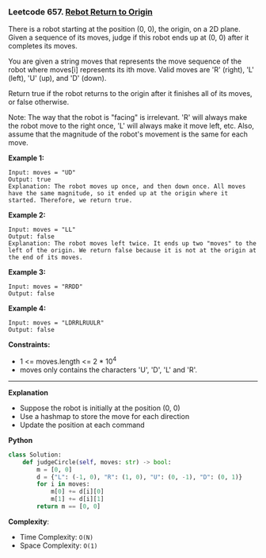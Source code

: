 ### Leetcode 657. [Rebot Return to Origin](https://leetcode.com/problems/robot-return-to-origin/)
There is a robot starting at the position (0, 0), the origin, on a 2D plane. Given a sequence of its moves, judge if this robot ends up at (0, 0) after it completes its moves.

You are given a string moves that represents the move sequence of the robot where moves[i] represents its ith move. Valid moves are 'R' (right), 'L' (left), 'U' (up), and 'D' (down).

Return true if the robot returns to the origin after it finishes all of its moves, or false otherwise.

Note: The way that the robot is "facing" is irrelevant. 'R' will always make the robot move to the right once, 'L' will always make it move left, etc. Also, assume that the magnitude of the robot's movement is the same for each move.

**Example 1:**

```
Input: moves = "UD"
Output: true
Explanation: The robot moves up once, and then down once. All moves have the same magnitude, so it ended up at the origin where it started. Therefore, we return true.
```

**Example 2:**

```
Input: moves = "LL"
Output: false
Explanation: The robot moves left twice. It ends up two "moves" to the left of the origin. We return false because it is not at the origin at the end of its moves.
```

**Example 3:**

```
Input: moves = "RRDD"
Output: false
```

**Example 4:**

```
Input: moves = "LDRRLRUULR"
Output: false
```

**Constraints:**

- 1 <= moves.length <= 2 * 10<sup>4</sup>
- moves only contains the characters 'U', 'D', 'L' and 'R'.

******************************
**Explanation**
- Suppose the robot is initially at the position (0, 0)
- Use a hashmap to store the move for each direction
- Update the position at each command

**Python**

```python
class Solution:
    def judgeCircle(self, moves: str) -> bool:
        m = [0, 0]
        d = {"L": (-1, 0), "R": (1, 0), "U": (0, -1), "D": (0, 1)}
        for i in moves:
            m[0] += d[i][0]
            m[1] += d[i][1]
        return m == [0, 0]
```

**Complexity**:

- Time Complexity: ```O(N)```
- Space Complexity: ```O(1)```
